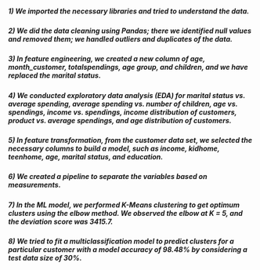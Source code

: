 ##### 1) We imported the necessary libraries and tried to understand the data.
##### 2) We did the data cleaning using Pandas; there we identified null values and removed them; we handled outliers and duplicates of the data.
##### 3) In feature engineering, we created a new column of age, month_customer, totalspendings, age group, and children, and we have replaced the marital status.
##### 4) We conducted exploratory data analysis (EDA) for marital status vs. average spending, average spending vs. number of children, age vs. spendings, income vs. spendings, income distribution of customers, product vs. average spendings, and age distribution of customers.
##### 5) In feature transformation, from the customer data set, we selected the necessary columns to build a model, such as income, kidhome, teenhome, age, marital status, and education.
##### 6) We created a pipeline to separate the variables based on measurements.
##### 7) In the ML model, we performed K-Means clustering to get optimum clusters using the elbow method. We observed the elbow at K = 5, and the deviation score was 3415.7.
##### 8) We tried to fit a multiclassification model to predict clusters for a particular customer with a model accuracy of 98.48% by considering a test data size of 30%.


```python

```

